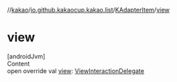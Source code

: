 //[kakao](../../../index.md)/[io.github.kakaocup.kakao.list](../index.md)/[KAdapterItem](index.md)/[view](view.md)



# view  
[androidJvm]  
Content  
open override val [view](view.md): [ViewInteractionDelegate](../../io.github.kakaocup.kakao.delegate/-view-interaction-delegate/index.md)  



